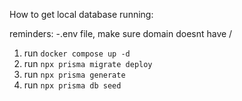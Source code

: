 How to get local database running:

reminders:
-.env file, make sure domain doesnt have /



1. run `docker compose up -d`
2. run `npx prisma migrate deploy`
3. run `npx prisma generate`
4. run `npx prisma db seed`